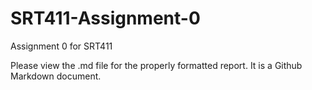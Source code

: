# SRT411-Assignment-0
Assignment 0 for SRT411

Please view the .md file for the properly formatted report.  It is a Github Markdown document.

